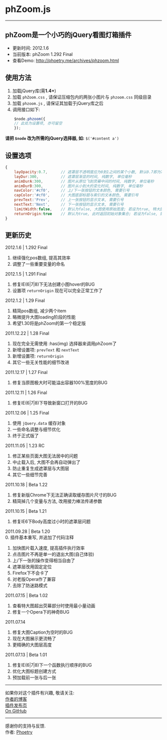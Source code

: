 # phZoom.js
* * *
## phZoom是一个小巧的jQuery看图灯箱插件
* 更新时间: 2012.1.6  
* 当前版本: phZoom 1.292 Final  
* 查看Demo: http://phoetry.me/archives/phzoom.html

## 使用方法
1. 加载jQuery库(需**1.4+**)
2. 加载 `phZoom.css` , 请保证压缩包内的两张小图片与 `phzoom.css` 同级目录
3. 加载 `phzoom.js` , 请保证其加载于jQuery库之后
4. 调用接口如下:
```js
	$node.phzoom({  
	// 此处为设置项, 亦可留空  
	});
```
**请把 `$node` 改为所需的jQuery选择器, 如:** `$('#content a')`

## 设置选项
```js
{
	layOpacity:0.7,      // 遮罩层不透明度应为0到1之间的某个小数, 默认0.7即为70%不透明
	layDur:300,          // 遮罩层渐显的时间, 纯数字, 单位毫秒
	animDurA:300,        // 图片从原位飞到荧幕中间的时间, 纯数字, 单位毫秒
	animDurB:300,        // 图片从小到大的变化时间, 纯数字, 单位毫秒
	navColor:'#cf0',     // 上/下一张按钮的文本颜色, 需要引号
	capColor:'#cf0',     // 大图底部标题与索引的文本颜色, 需要引号
	prevText:'Prev',     // 上一张按钮的显示文本, 需要引号
	nextText:'Next',     // 下一张按钮的显示文本, 需要引号
	limitWidth:false,    // 默认为false, 大图使用原始宽度; 若设为true, 特大图将不会宽于窗口
	returnOrigin:true    // 默认为true, 此时返回初始对象集合; 若设为false, 则仅返回包含img元素的对象集合
}
```

## 更新历史
2012.1.6 | 1.292 Final  
1. 继续强化pos数组, 提高其效率  
2. 调整了一些重要变量的命名  

2012.1.5 | 1.291 Final  
1. 修复IE(6|7|8)下无法创建小图hover的BUG  
2. 设置项 `returnOrigin` 现在可以完全正常工作了  

2012.1.2 | 1.29 Final  
1. 精简pos数组, 减少两个item  
2. 略微提升大图loading阶段的性能  
3. 希望1.30将是phZoom的第一个稳定版  

2011.12.22 | 1.28 Final  
1. 现在完全无需使用 :has(img) 选择器来调用phZoom了  
2. 新增设置项: `prevText` 和 `nextText`  
3. 新增设置项: `returnOrigin`  
4. 其它一些无关性能的细节改进  

2011.12.17 | 1.27 Final  
1. 修复当原图极大时可能溢出容器100%宽度的BUG  

2011.12.11 | 1.26 Final  
1. 修复IE(6|7|8)下导致新窗口打开的BUG  

2011.12.06 | 1.25 Final  
1. 使用 `jQuery.data` 缓存对象  
2. 一些命名调整与细节优化  
3. 终于正式版了  

2011.11.05 | 1.23 RC  
1. 修正某些页面大图无法居中的问题  
2. 中止载入后, 大图不会再自动弹出了  
3. 防止重复生成遮罩层与大图层  
4. 其它一些细节完善  

2011.10.18 | Beta 1.22  
1. 修复新版Chrome下无法正确读取缓存图片尺寸的BUG  
2. 精简掉几个变量与方法, 改用接力棒法传递参数  

2011.10.15 | Beta 1.21  
1. 修复IE6下Body高度过小时的遮罩层问题  

2011.09.28 | Beta 1.20  
0. 插件基本重写, 并追加了代码注释  
1. 加快图片载入速度, 提高插件执行效率  
2. 点击图片不再是单一的退出大图(自己体验)  
3. 上/下一张的操作变得相当自由了  
4. 遮罩层改用固定定位  
5. Firefox下不会卡了  
6. 对老版Opera作了兼容  
7. 去除了防迷路模式  

2011.07.15 | Beta 1.02  
1. 查看特大图超出荧幕部分时使用最小量动画  
2. 修复一个Opera下的神奇BUG  

2011.07.14  
1. 修复大图Caption为空时的BUG  
2. 现在大图展示更流畅了  
3. 更精确的大图层高度  

2011.07.13 | Beta 1.01  
1. 修复IE(6|7|8)下一个函数执行顺序的BUG  
2. 优化大图标题创建方式  
3. 预加载前一张与后一张

* * *

如果你对这个插件有兴趣, 敬请关注:  
[作者的博客](http://phoetry.me)  
[插件发布页](http://phoetry.me/archives/phzoom.html)  
[On GitHub](https://github.com/phoetry/phZoom)

* * *

感谢你的支持与反馈.  
作者: [Phoetry](http://phoetry.me)